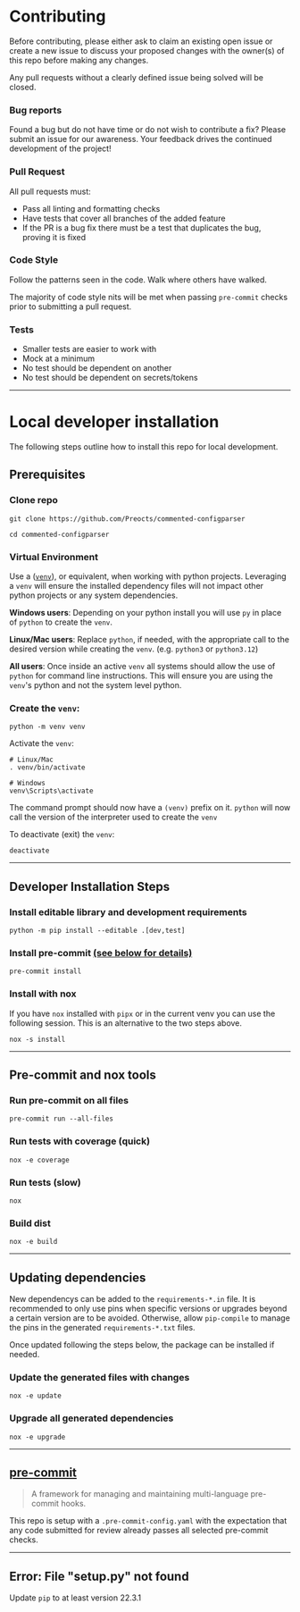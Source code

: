# Contributing

Before contributing, please either ask to claim an existing open issue or create
a new issue to discuss your proposed changes with the owner(s) of this repo
before making any changes.

Any pull requests without a clearly defined issue being solved will be closed.

### Bug reports

Found a bug but do not have time or do not wish to contribute a fix? Please
submit an issue for our awareness. Your feedback drives the continued
development of the project!

### Pull Request

All pull requests must:

- Pass all linting and formatting checks
- Have tests that cover all branches of the added feature
- If the PR is a bug fix there must be a test that duplicates the bug, proving
  it is fixed

### Code Style

Follow the patterns seen in the code. Walk where others have walked.

The majority of code style nits will be met when passing `pre-commit` checks
prior to submitting a pull request.

### Tests

  - Smaller tests are easier to work with
  - Mock at a minimum
  - No test should be dependent on another
  - No test should be dependent on secrets/tokens


---

# Local developer installation

The following steps outline how to install this repo for local development.

## Prerequisites

### Clone repo

```console
git clone https://github.com/Preocts/commented-configparser

cd commented-configparser
```

### Virtual Environment

Use a ([`venv`](https://docs.python.org/3/library/venv.html)), or equivalent,
when working with python projects. Leveraging a `venv` will ensure the installed
dependency files will not impact other python projects or any system
dependencies.

**Windows users**: Depending on your python install you will use `py` in place
of `python` to create the `venv`.

**Linux/Mac users**: Replace `python`, if needed, with the appropriate call to
the desired version while creating the `venv`. (e.g. `python3` or `python3.12`)

**All users**: Once inside an active `venv` all systems should allow the use of
`python` for command line instructions. This will ensure you are using the
`venv`'s python and not the system level python.

### Create the `venv`:

```console
python -m venv venv
```

Activate the `venv`:

```console
# Linux/Mac
. venv/bin/activate

# Windows
venv\Scripts\activate
```

The command prompt should now have a `(venv)` prefix on it. `python` will now
call the version of the interpreter used to create the `venv`

To deactivate (exit) the `venv`:

```console
deactivate
```

---

## Developer Installation Steps

### Install editable library and development requirements

```console
python -m pip install --editable .[dev,test]
```

### Install pre-commit [(see below for details)](#pre-commit)

```console
pre-commit install
```

### Install with nox

If you have `nox` installed with `pipx` or in the current venv you can use the
following session. This is an alternative to the two steps above.

```console
nox -s install
```

---

## Pre-commit and nox tools

### Run pre-commit on all files

```console
pre-commit run --all-files
```

### Run tests with coverage (quick)

```console
nox -e coverage
```

### Run tests (slow)

```console
nox
```

### Build dist

```console
nox -e build
```

---

## Updating dependencies

New dependencys can be added to the `requirements-*.in` file. It is recommended
to only use pins when specific versions or upgrades beyond a certain version are
to be avoided. Otherwise, allow `pip-compile` to manage the pins in the
generated `requirements-*.txt` files.

Once updated following the steps below, the package can be installed if needed.

### Update the generated files with changes

```console
nox -e update
```

### Upgrade all generated dependencies

```console
nox -e upgrade
```

---

## [pre-commit](https://pre-commit.com)

> A framework for managing and maintaining multi-language pre-commit hooks.

This repo is setup with a `.pre-commit-config.yaml` with the expectation that
any code submitted for review already passes all selected pre-commit checks.

---

## Error: File "setup.py" not found

Update `pip` to at least version 22.3.1
